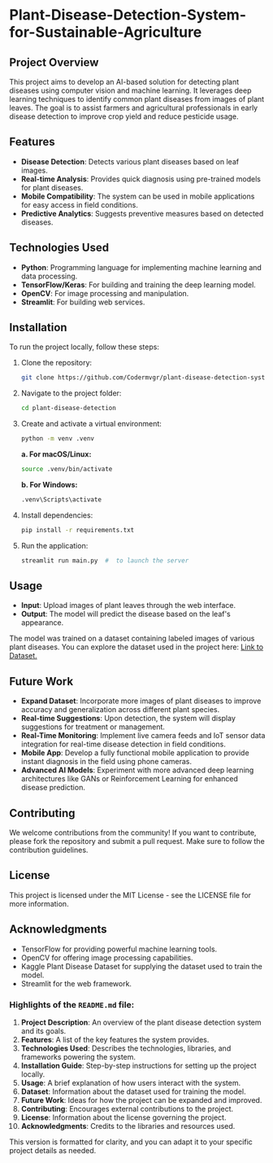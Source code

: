 # Plant-Disease-Detection-System-for-Sustainable-Agriculture

## Project Overview
This project aims to develop an AI-based solution for detecting plant diseases using computer vision and machine learning. It leverages deep learning techniques to identify common plant diseases from images of plant leaves. The goal is to assist farmers and agricultural professionals in early disease detection to improve crop yield and reduce pesticide usage.

## Features
- **Disease Detection**: Detects various plant diseases based on leaf images.
- **Real-time Analysis**: Provides quick diagnosis using pre-trained models for plant diseases.
- **Mobile Compatibility**: The system can be used in mobile applications for easy access in field conditions.
- **Predictive Analytics**: Suggests preventive measures based on detected diseases.
  
## Technologies Used
- **Python**: Programming language for implementing machine learning and data processing.
- **TensorFlow/Keras**: For building and training the deep learning model.
- **OpenCV**: For image processing and manipulation.
- **Streamlit**:  For building web services.

## Installation
To run the project locally, follow these steps:

1. Clone the repository:
   ```bash
   git clone https://github.com/Codermvgr/plant-disease-detection-system.git
2. Navigate to the project folder:
    ```bash
    cd plant-disease-detection
3. Create and activate a virtual environment:
    ```bash
    python -m venv .venv
    ```

    **a. For macOS/Linux:**
    ```bash
    source .venv/bin/activate
    ```

    **b. For Windows:**
    ```bash
    .venv\Scripts\activate
    ```
 

4. Install dependencies:
    ```bash
    pip install -r requirements.txt
5. Run the application:
    ```bash
    streamlit run main.py  #  to launch the server
    
## Usage
- **Input**: Upload images of plant leaves through the web interface.
- **Output**: The model will predict the disease based on the leaf's appearance.

The model was trained on a dataset containing labeled images of various plant diseases. You can explore the dataset used in the project here:
<a href="https://www.kaggle.com/datasets/vipoooool/new-plant-diseases-dataset" target="_blank">Link to Dataset.</a>

## Future Work
- **Expand Dataset**: Incorporate more images of plant diseases to improve accuracy and generalization across different plant species.
- **Real-time Suggestions**: Upon detection, the system will display suggestions for treatment or management.
- **Real-Time Monitoring**: Implement live camera feeds and IoT sensor data integration for real-time disease detection in field conditions.
- **Mobile App**: Develop a fully functional mobile application to provide instant diagnosis in the field using phone cameras.
- **Advanced AI Models**: Experiment with more advanced deep learning architectures like GANs or Reinforcement Learning for enhanced disease prediction.

## Contributing
We welcome contributions from the community! If you want to contribute, please fork the repository and submit a pull request. Make sure to follow the contribution guidelines.

## License
This project is licensed under the MIT License - see the LICENSE file for more information.

## Acknowledgments
- TensorFlow for providing powerful machine learning tools.
- OpenCV for offering image processing capabilities.
- Kaggle Plant Disease Dataset for supplying the dataset used to train the model.
- Streamlit for the web framework.




### Highlights of the `README.md` file:

1. **Project Description**: An overview of the plant disease detection system and its goals.
2. **Features**: A list of the key features the system provides.
3. **Technologies Used**: Describes the technologies, libraries, and frameworks powering the system.
4. **Installation Guide**: Step-by-step instructions for setting up the project locally.
5. **Usage**: A brief explanation of how users interact with the system.
6. **Dataset**: Information about the dataset used for training the model.
7. **Future Work**: Ideas for how the project can be expanded and improved.
8. **Contributing**: Encourages external contributions to the project.
9. **License**: Information about the license governing the project.
10. **Acknowledgments**: Credits to the libraries and resources used.

This version is formatted for clarity, and you can adapt it to your specific project details as needed.
